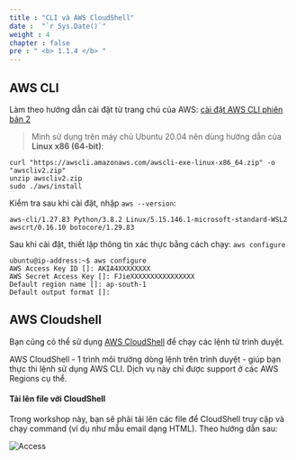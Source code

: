 ```yaml
---
title : "CLI và AWS CloudShell"
date :  "`r Sys.Date()`" 
weight : 4
chapter : false
pre : " <b> 1.1.4 </b> "
---
```


## AWS CLI

Làm theo hướng dẫn cài đặt từ trang chủ của AWS: [cài đặt AWS CLI phiên bản 2](https://docs.aws.amazon.com/cli/latest/userguide/install-cliv2.html) 
> Mình sử dụng trên máy chủ Ubuntu 20.04 nên dùng hướng dẫn của **Linux x86 (64-bit)**:
```
curl "https://awscli.amazonaws.com/awscli-exe-linux-x86_64.zip" -o "awscliv2.zip"
unzip awscliv2.zip
sudo ./aws/install
```

Kiểm tra sau khi cài đặt, nhập `aws --version`:
```
aws-cli/1.27.83 Python/3.8.2 Linux/5.15.146.1-microsoft-standard-WSL2 awscrt/0.16.10 botocore/1.29.83
```

Sau khi cài đặt, thiết lập thông tin xác thực bằng cách chạy: `` aws configure ``
```
ubuntu@ip-address:~$ aws configure
AWS Access Key ID []: AKIA4XXXXXXXX
AWS Secret Access Key []: FJieXXXXXXXXXXXXXXXX
Default region name []: ap-south-1
Default output format []:
```

## AWS Cloudshell

Bạn cũng có thể sử dụng [AWS CloudShell](https://aws.amazon.com/cloudshell/) để chạy các lệnh từ trình duyệt.

AWS CloudShell - 1 trình môi trường dòng lệnh trên trình duyệt - giúp bạn thực thi lệnh sử dụng AWS CLI. Dịch vụ này chỉ được support ở các AWS Regions cụ thể.

#### Tải lên file với CloudShell

Trong workshop này, bạn sẽ phải tải lên các file để CloudShell truy cập và chạy command (ví dụ như mẫu email dạng HTML). Theo hướng dẫn sau:

![Access](/hugo-ses/images/1/4/cloudshell.png?featherlight=false&width=70pc)
